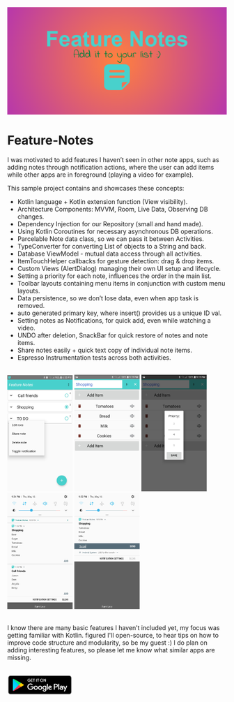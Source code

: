 <img src="images/feature-graphic.png" >

# Feature-Notes
I was motivated to add features I haven’t seen in other note apps, such as adding notes through notification actions, 
where the user can add items while other apps are in foreground (playing a video for example).


 This sample project contains and showcases these concepts:

- Kotlin language + Kotlin extension function (View visibility). 
- Architecture Components: MVVM, Room, Live Data, Observing DB changes.
- Dependency Injection for our Repository (small and hand made).
- Using Kotlin Coroutines for necessary asynchronous DB operations.
- Parcelable Note data class, so we can pass it between Activities.
- TypeConverter for converting List of objects to a String and back.
- Database ViewModel - mutual data access through all activities.
- ItemTouchHelper callbacks for gesture detection: drag & drop items.
- Custom Views (AlertDialog) managing their own UI setup and lifecycle.
- Setting a priority for each note, influences the order in the main list.
- Toolbar layouts containing menu items in conjunction with custom menu layouts.
- Data persistence, so we don’t lose data, even when app task is removed.
- auto generated primary key, where insert() provides us a unique ID val.
- Setting notes as Notifications, for quick add, even while watching a video.
- UNDO after deletion, SnackBar for quick restore of notes and note items.
- Share notes easily + quick text copy of individual note items.
- Espresso Instrumentation tests across both activities.

<br/>

<div class="row">
<img src="images/screenshots/scr1.jpeg" width="150">
<img src="images/screenshots/scr2.jpeg" width="150">
<img src="images/screenshots/scr3.jpeg" width="150">
<img src="images/screenshots/scr4.jpeg" width="150">
<img src="images/screenshots/scr5.jpeg" width="150">
</div>

<br/>

I know there are many basic features I haven’t included yet, my focus was getting familiar with Kotlin.
figured I'll open-source, to hear tips on how to improve code structure and modularity, so be my guest :)
I do plan on adding interesting features, so please let me know what similar apps are missing.

<br/>

<a href="https://play.google.com/store/apps/details?id=bez.dev.featurenotes">
<img src="images/badge-google-play.png" width="150" title="Feature Notes" 
alt="Feature Notes">
</a>